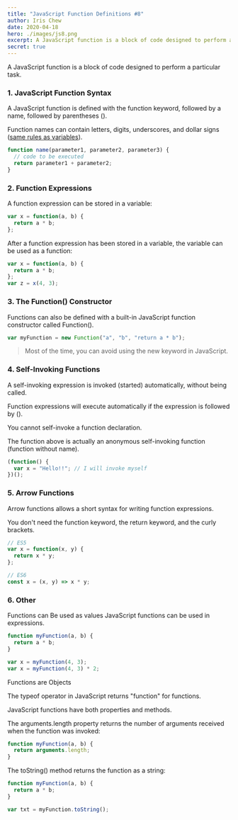 ```yaml
---
title: "JavaScript Function Definitions #8"
author: Iris Chew
date: 2020-04-18
hero: ./images/js8.png
excerpt: A JavaScript function is a block of code designed to perform a particular task.
secret: true
---
```


A JavaScript function is a block of code designed to perform a particular task.

### 1. JavaScript Function Syntax

A JavaScript function is defined with the function keyword, followed by a name, followed by parentheses ().

Function names can contain letters, digits, underscores, and dollar signs ([same rules as variables](https://iris1114.github.io/2020/04/04/js-w3s5/#Variables)).

```javascript
function name(parameter1, parameter2, parameter3) {
  // code to be executed
  return parameter1 + parameter2;
}
```

### 2. Function Expressions

A function expression can be stored in a variable:

```javascript
var x = function(a, b) {
  return a * b;
};
```

After a function expression has been stored in a variable, the variable can be used as a function:

```javascript
var x = function(a, b) {
  return a * b;
};
var z = x(4, 3);
```

### 3. The Function() Constructor

Functions can also be defined with a built-in JavaScript function constructor called Function().

```javascript
var myFunction = new Function("a", "b", "return a * b");
```

> Most of the time, you can avoid using the new keyword in JavaScript.

### 4. Self-Invoking Functions

A self-invoking expression is invoked (started) automatically, without being called.

Function expressions will execute automatically if the expression is followed by ().

You cannot self-invoke a function declaration.

The function above is actually an anonymous self-invoking function (function without name).

```javascript
(function() {
  var x = "Hello!!"; // I will invoke myself
})();
```

### 5. Arrow Functions

Arrow functions allows a short syntax for writing function expressions.

You don't need the function keyword, the return keyword, and the curly brackets.

```javascript
// ES5
var x = function(x, y) {
  return x * y;
};

// ES6
const x = (x, y) => x * y;
```

### 6. Other

Functions can Be used as values
JavaScript functions can be used in expressions.

```javascript
function myFunction(a, b) {
  return a * b;
}

var x = myFunction(4, 3);
var x = myFunction(4, 3) * 2;
```

Functions are Objects

The typeof operator in JavaScript returns "function" for functions.

JavaScript functions have both properties and methods.

The arguments.length property returns the number of arguments received when the function was invoked:

```javascript
function myFunction(a, b) {
  return arguments.length;
}
```

The toString() method returns the function as a string:

```javascript
function myFunction(a, b) {
  return a * b;
}

var txt = myFunction.toString();
```

